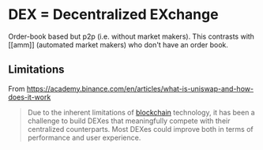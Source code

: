 # DEX = Decentralized EXchange

Order-book based but p2p (i.e. without market makers). This contrasts with [[amm]] (automated market makers) who don't have an order book.

## Limitations

From https://academy.binance.com/en/articles/what-is-uniswap-and-how-does-it-work

> Due to the inherent limitations of [blockchain](https://academy.binance.com/en/articles/what-is-blockchain-technology-a-comprehensive-guide-for-beginners) technology, it has been a challenge to build DEXes that meaningfully compete with their centralized counterparts. Most DEXes could improve both in terms of performance and user experience.